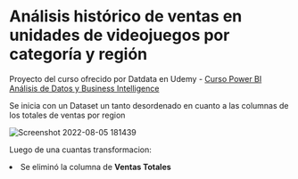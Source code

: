 # Análisis histórico de ventas en unidades de videojuegos por categoría y región


Proyecto del curso ofrecido por Datdata en Udemy - [Curso Power BI Análisis de Datos y Business Intelligence](https://www.udemy.com/course/power-bi-analisis-datos-business-intelligence/)


Se inicia con un Dataset un tanto desordenado en cuanto a las columnas de los totales de ventas por region

![Screenshot 2022-08-05 181439](https://user-images.githubusercontent.com/78714438/183210524-a6b04603-997f-4b2c-9b63-6097d94b4691.png)

Luego de una cuantas transformacion:

<li>Se eliminó la columna de <strong>Ventas Totales</strong></li>
  
